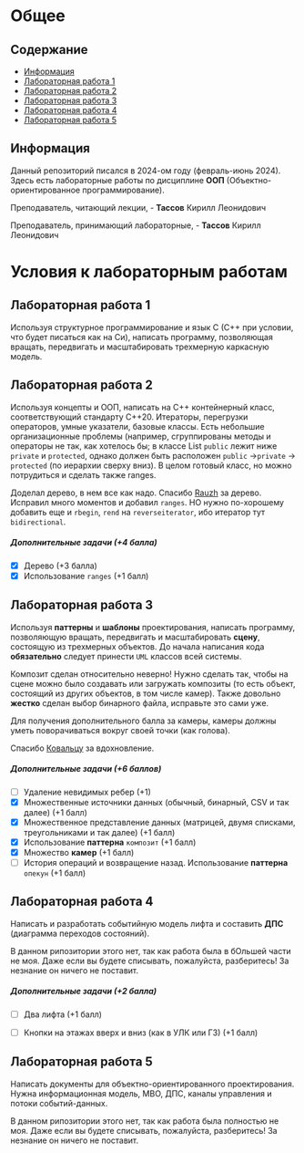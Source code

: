 # Общее

## Содержание

- [Информация](#info)
- [Лабораторная работа 1](#lab1)
- [Лабораторная работа 2](#lab2)
- [Лабораторная работа 3](#lab3)
- [Лабораторная работа 4](#lab4)
- [Лабораторная работа 5](#lab5)


## Информация <a name="info"></a>

Данный репозиторий писался в 2024-ом году (февраль-июнь 2024). Здесь есть лабораторные работы по дисциплине **ООП** (Объектно-ориентированное программирование).

Преподаватель, читающий лекции, - **Тассов** Кирилл Леонидович

Преподаватель, принимающий лабораторные, - **Тассов** Кирилл Леонидович


# Условия к лабораторным работам

## Лабораторная работа 1 <a name="lab1"></a>
Используя структурное программирование и язык С (С++ при условии, что будет писаться как на Си), написать программу, позволяющая вращать, передвигать и масштабировать трехмерную каркасную модель.

## Лабораторная работа 2 <a name="lab2"></a>
Используя концепты и ООП, написать на С++ контейнерный класс, соответствующий стандарту С++20. Итераторы, перегрузки операторов, умные указатели, базовые классы.
Есть небольшие организационные проблемы (например, сгруппированы методы и операторы не так, как хотелось бы; в классе List `public` лежит ниже `private` и `protected`, однако должен быть расположен `public` $\to$`private` $\to$ `protected` (по иерархии сверху вниз). В целом готовый класс, но можно потрудиться и сделать также ranges.

Доделал дерево, в нем все как надо. Спасибо [Rauzh](https://github.com/rauzh) за дерево. Исправил много моментов и добавил `ranges`. НО нужно по-хорошему добавить еще и `rbegin`, `rend` на `reverseiterator`, ибо итератор тут `bidirectional`. 

##### Дополнительные задачи (+4 балла)
- [x] Дерево (+3 балла) 
- [x] Использование `ranges` (+1 балл)

## Лабораторная работа 3 <a name="lab3"></a>
Используя **паттерны** и **шаблоны** проектирования, написать программу, позволяющую вращать, передвигать и масштабировать **сцену**, состоящую из трехмерных объектов. До начала написания кода **обязательно** следует принести `UML` классов всей системы.

Композит сделан относительно неверно! Нужно сделать так, чтобы на сцене можно было создавать или загружать композиты (то есть объект, состоящий из других объектов, в том числе камер). Также довольно **жестко** сделан выбор бинарного файла, исправьте это сами уже.

Для получения дополнительного балла за камеры, камеры должны уметь поворачиваться вокруг своей точки (как голова).

Спасибо [Ковальцу](https://github.com/kovkir/) за вдохновление.
##### Дополнительные задачи (+6 баллов)
- [ ] Удаление невидимых ребер (+1)
- [x] Множественные источники данных (обычный, бинарный, CSV и так далее) (+1 балл)
- [x] Множественное представление данных (матрицей, двумя списками, треугольниками и так далее) (+1 балл)
- [x] Использование **паттерна** `композит` (+1 балл)
- [x] Множество **камер** (+1 балл)
- [ ] История операций и возвращение назад. Использование **паттерна** `опекун` (+1 балл)

## Лабораторная работа 4 <a name="lab4"></a>
Написать и разработать событийную модель лифта и составить **ДПС** (диаграмма переходов состояний).

В данном рипозитории этого нет, так как работа была в бОльшей части не моя. Даже если вы будете списывать, пожалуйста, разберитесь! За незнание он ничего не поставит.

##### Дополнительные задачи (+2 балла)
- [ ] Два лифта (+1 балл)
- [ ] Кнопки на этажах вверх и вниз (как в УЛК или ГЗ) (+1 балл)


## Лабораторная работа 5 <a name="lab5"></a>
Написать документы для объектно-ориентированного проектирования. Нужна информационная модель, МВО, ДПС, каналы управления и потоки событий-данных.

В данном рипозитории этого нет, так как работа была полностью не моя. Даже если вы будете списывать, пожалуйста, разберитесь! За незнание он ничего не поставит.
